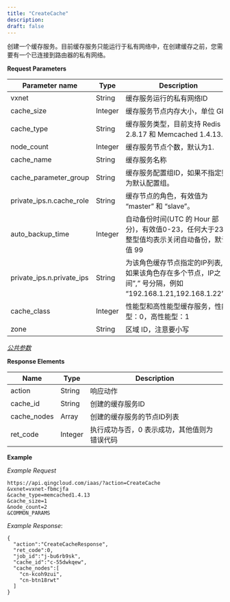 ```yaml
---
title: "CreateCache"
description: 
draft: false
---
```




创建一个缓存服务。目前缓存服务只能运行于私有网络中，在创建缓存之前，您需要有一个已连接到路由器的私有网络。

**Request Parameters**

| Parameter name | Type | Description | Required |
| --- | --- | --- | --- |
| vxnet | String | 缓存服务运行的私有网络ID | Yes |
| cache_size | Integer | 缓存服务节点内存大小，单位 GB. | Yes |
| cache_type | String | 缓存服务类型，目前支持 Redis 2.8.17 和 Memcached 1.4.13. | Yes |
| node_count | Integer | 缓存服务节点个数，默认为1. | No |
| cache_name | String | 缓存服务名称 | No |
| cache_parameter_group | String | 缓存服务配置组ID，如果不指定则为默认配置组。 | No |
| private_ips.n.cache_role | String | 缓存节点的角色，有效值为 “master” 和 “slave”。 | No |
| auto_backup_time | Integer | 自动备份时间(UTC 的 Hour 部分)，有效值0-23，任何大于23的整型值均表示关闭自动备份，默认值 99 | No |
| private_ips.n.private_ips | String | 为该角色缓存节点指定的IP列表, 如果该角色存在多个节点，IP之间”,” 号分隔，例如 “192.168.1.21,192.168.1.22”。 | No |
| cache_class | Integer | 性能型和高性能型缓存服务，性能型：0，高性能型：1 | No |
| zone | String | 区域 ID，注意要小写 | Yes |

[_公共参数_](../../../parameters)

**Response Elements**

| Name | Type | Description |
| --- | --- | --- |
| action | String | 响应动作 |
| cache_id | String | 创建的缓存服务ID |
| cache_nodes | Array | 创建的缓存服务的节点ID列表 |
| ret_code | Integer | 执行成功与否，0 表示成功，其他值则为错误代码 |

**Example**

_Example Request_

```
https://api.qingcloud.com/iaas/?action=CreateCache
&vxnet=vxnet-fbmcjfa
&cache_type=memcached1.4.13
&cache_size=1
&node_count=2
&COMMON_PARAMS
```

_Example Response_:

```
{
  "action":"CreateCacheResponse",
  "ret_code":0,
  "job_id":"j-bu6rb9sk",
  "cache_id":"c-55dwkqew",
  "cache_nodes":[
    "cn-kcoh9zui",
    "cn-btn18rwt"
  ]
}
```
